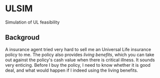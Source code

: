 # ULSIM
Simulation of UL feasibility

## Backgroud
A insurance agent tried very hard to sell me an Universal Life insurance policy to me. The policy also provides *living benefits*, which you can take out against the policy's cash value when there is critical illness. It sounds very enticing. Before I buy the policy, I need to know whether it is good deal, and what would happen if I indeed using the living benefits. 


